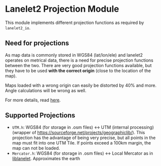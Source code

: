 # Lanelet2 Projection Module

This module implements different projection functions as required by `lanelet2_io`.

## Need for projections
As map data is commonly stored in WGS84 (lat/lon/ele) and lanelet2 operates on metrical data, there is a need for precise projection functions between the two. There are very good projection functions available, but they have to be used **with the correct origin** (close to the location of the map).

Maps loaded with a wrong origin can easily be distorted by 40% and more. Angle calculations will be wrong as well.

For more details, read [here](doc/Map_Projections_Coordinate_Systems.md).

## Supported Projections

 - `UTM.h`: WGS84 (for storage in .osm files) <-> UTM (internal processing) (wrapper of https://sourceforge.net/projects/geographiclib/). This projection has the advantage of being very precise, but all points in the map must fit into one UTM Tile. If points exceed a 100km margin, the map can not be loaded.
 - `Mercator.h`: WGS84 (for storage in .osm files) <-> Local  Mercator as in [liblanelet](https://github.com/phbender/liblanelet/blob/master/Commons/mercator.hpp). Approximates the earth 
